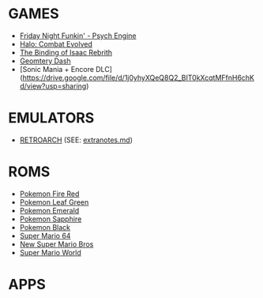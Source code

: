 # GAMES

- [Friday Night Funkin' - Psych Engine](https://drive.google.com/file/d/1UxdyUU3TRNcWmMWtRv-q3KZQi21pJ3Vy/view?usp=sharing)
- [Halo: Combat Evolved](https://drive.google.com/file/d/144eKVPvUoejd6174zX4Onux4YzHUxbTq/view?usp=sharing)
- [The Binding of Isaac Rebrith](https://drive.google.com/file/d/1Z0NeWqzUdfs-VhPYBSMY-uwaxy_Mo_WI/view?usp=sharing)
- [Geomtery Dash](https://drive.google.com/file/d/1pi1jstxevRrkCO3rdd-3LpPvLPVei30g/view?usp=sharing)
- [Sonic Mania + Encore DLC] (https://drive.google.com/file/d/1j0yhyXQeQ8Q2_BIT0kXcqtMFfnH6chKd/view?usp=sharing)
# EMULATORS

- [RETROARCH](https://drive.google.com/file/d/1PE-NWR-Hh5hVm5a7EczxJcB3iaQPeFyB/view?usp=sharing) (SEE: [extranotes.md](https://github.com/ProjectBradnails/Bradnails1/blob/main/Software/extranotes.md))

# ROMS

- [Pokemon Fire Red](https://drive.google.com/file/d/1MvZJ6CHIJX5CLIDy0c5xPB4j7ewkM1R8/view?usp=sharing)
- [Pokemon Leaf Green](https://drive.google.com/file/d/1vrpNOFEU8NX_DJJnVAFfeshwOcsxqohu/view?usp=sharing)
- [Pokemon Emerald](https://drive.google.com/file/d/1oDQj_ro2hSOnRp5nUBiqJIhYzKNXboGe/view?usp=sharing)
- [Pokemon Sapphire](https://drive.google.com/file/d/1t2vSCd1jZdiSY8feJ-uNBXmkAOJg_2u0/view?usp=sharing)
- [Pokemon Black](https://drive.google.com/file/d/1HC-iX9J0zzIX1kkK13VDmHcHtDw3tMNv/view?usp=sharing)
- [Super Mario 64](https://drive.google.com/file/d/1Dx_-AO6PHilb0_ls81jK3D1yLnGECiNF/view?usp=sharing)
- [New Super Mario Bros](https://drive.google.com/file/d/1yryAUdziOflsO3k4-rpLt_5AeFndswg2/view?usp=sharing)
- [Super Mario World](https://drive.google.com/file/d/1BFeedRUiYV1WI_ZJ4YswuUYGz0nhz7lW/view?usp=sharing)

# APPS
